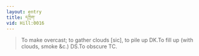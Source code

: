 ```yaml
---
layout: entry
title: དཀྲིག་
vid: Hill:0016
---
```

> To make overcast; to gather clouds [sic], to pile up DK.To fill up (with clouds, smoke &c.) DS.To obscure TC.
